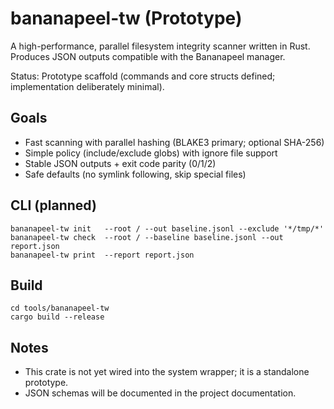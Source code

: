 # bananapeel-tw (Prototype)

A high-performance, parallel filesystem integrity scanner written in Rust. Produces JSON outputs compatible with the Bananapeel manager.

Status: Prototype scaffold (commands and core structs defined; implementation deliberately minimal).

## Goals
- Fast scanning with parallel hashing (BLAKE3 primary; optional SHA-256)
- Simple policy (include/exclude globs) with ignore file support
- Stable JSON outputs + exit code parity (0/1/2)
- Safe defaults (no symlink following, skip special files)

## CLI (planned)
```
bananapeel-tw init   --root / --out baseline.jsonl --exclude '*/tmp/*'
bananapeel-tw check  --root / --baseline baseline.jsonl --out report.json
bananapeel-tw print  --report report.json
```

## Build
```
cd tools/bananapeel-tw
cargo build --release
```

## Notes
- This crate is not yet wired into the system wrapper; it is a standalone prototype.
- JSON schemas will be documented in the project documentation.
